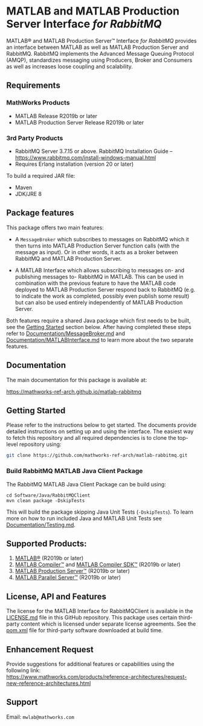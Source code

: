 # MATLAB and MATLAB Production Server Interface *for RabbitMQ*
MATLAB&reg; and MATLAB Production Server&trade; Interface *for RabbitMQ*
provides an interface between MATLAB as well as MATLAB Production Server and
RabbitMQ. RabbitMQ implements the Advanced Message Queuing Protocol (AMQP),
standardizes messaging using Producers, Broker and Consumers as well as
increases loose coupling and scalability. 

## Requirements

### MathWorks Products
* MATLAB Release R2019b or later
* MATLAB Production Server Release R2019b or later

### 3rd Party Products
* RabbitMQ Server 3.7.15 or above. RabbitMQ Installation Guide –
  https://www.rabbitmq.com/install-windows-manual.html
* Requires Erlang installation (version 20 or later) 

To build a required JAR file:

* Maven
* JDK/JRE 8

## Package features
This package offers two main features:

* A `MessageBroker` which subscribes to messages on RabbitMQ which it then turns
  into MATLAB Production Server function calls (with the message as input). Or
  in other words, it acts as a broker between RabbitMQ and MATLAB Production
  Server.

* A MATLAB Interface which allows subscribing to messages on- and publishing
  messages to- RabbitMQ in MATLAB. This can be used in combination with the
  previous feature to have the MATLAB code deployed to MATLAB Production Server
  respond back to RabbitMQ (e.g. to indicate the work as completed, possibly
  even publish some result) but can also be used entirely independently of
  MATLAB Production Server.

Both features require a shared Java package which first needs to be built, see
the [Getting Started](#getting-started) section below. After having completed
these steps refer to
[Documentation/MessageBroker.md](Documentation/MessageBroker.md) and
[Documentation/MATLABInterface.md](Documentation/MATLABInterface.md) to learn
more about the two separate features.

## Documentation
The main documentation for this package is available at:

https://mathworks-ref-arch.github.io/matlab-rabbitmq

## Getting Started

Please refer to the instructions below to get started. The documents provide
detailed instructions on setting up and using the interface. The easiest way to
fetch this repository and all required dependencies is to clone the top-level
repository using:

```bash
git clone https://github.com/mathworks-ref-arch/matlab-rabbitmq.git
```

### Build RabbitMQ MATLAB Java Client Package

The RabbitMQ MATLAB Java Client Package can be build using:

```
cd Software/Java/RabbitMQClient 
mvn clean package -DskipTests
```

This will build the package skipping Java Unit Tests (`-DskipTests`). To
learn more on how to run included Java and MATLAB Unit Tests see 
[Documentation/Testing.md](Documentation/Testing.md).


## Supported Products:
1. [MATLAB&reg;](https://www.mathworks.com/products/matlab.html) (R2019b or
   later)
2. [MATLAB Compiler™](https://www.mathworks.com/products/compiler.html) and
   [MATLAB Compiler
   SDK™](https://www.mathworks.com/products/matlab-compiler-sdk.html) (R2019b or
   later)
3. [MATLAB Production
   Server™](https://www.mathworks.com/products/matlab-production-server.html)
   (R2019b or later)
4. [MATLAB Parallel Server™](https://www.mathworks.com/products/distriben.html)
   (R2019b or later)

## License, API and Features
The license for the MATLAB Interface for RabbitMQClient is available in the
[LICENSE.md](LICENSE.md) file in this GitHub repository. This package uses
certain third-party content which is licensed under separate license agreements.
See the [pom.xml](Software/Java/pom.xml) file for third-party software
downloaded at build time.

## Enhancement Request
Provide suggestions for additional features or capabilities using the following
link:   
https://www.mathworks.com/products/reference-architectures/request-new-reference-architectures.html

## Support
Email: `mwlab@mathworks.com`    

[//]: #  (Copyright 2019-2023 The MathWorks, Inc.)

